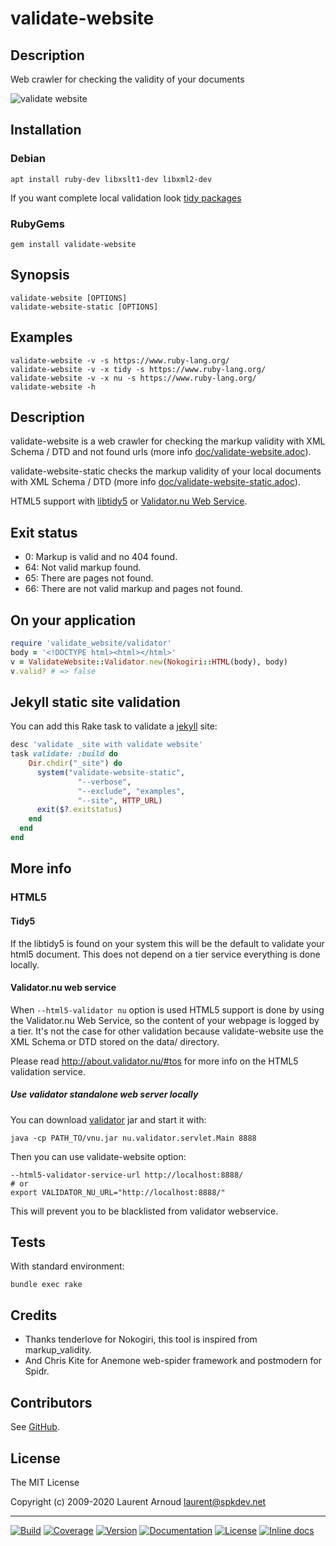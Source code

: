 # validate-website

## Description

Web crawler for checking the validity of your documents

![validate website](https://raw.github.com/spk/validate-website/master/validate-website.png)

## Installation

### Debian

```
apt install ruby-dev libxslt1-dev libxml2-dev
```

If you want complete local validation look [tidy
packages](https://binaries.html-tidy.org/)

### RubyGems

```
gem install validate-website
```

## Synopsis

```
validate-website [OPTIONS]
validate-website-static [OPTIONS]
```

## Examples

```
validate-website -v -s https://www.ruby-lang.org/
validate-website -v -x tidy -s https://www.ruby-lang.org/
validate-website -v -x nu -s https://www.ruby-lang.org/
validate-website -h
```

## Description

validate-website is a web crawler for checking the markup validity with XML
Schema / DTD and not found urls (more info [doc/validate-website.adoc](https://github.com/spk/validate-website/blob/master/doc/validate-website.adoc)).

validate-website-static checks the markup validity of your local documents with
XML Schema / DTD (more info [doc/validate-website-static.adoc](https://github.com/spk/validate-website/blob/master/doc/validate-website-static.adoc)).

HTML5 support with [libtidy5](http://www.html-tidy.org/) or [Validator.nu Web
Service](https://checker.html5.org/).

## Exit status

* 0: Markup is valid and no 404 found.
* 64: Not valid markup found.
* 65: There are pages not found.
* 66: There are not valid markup and pages not found.

## On your application

``` ruby
require 'validate_website/validator'
body = '<!DOCTYPE html><html></html>'
v = ValidateWebsite::Validator.new(Nokogiri::HTML(body), body)
v.valid? # => false
```

## Jekyll static site validation

You can add this Rake task to validate a
[jekyll](https://github.com/jekyll/jekyll) site:

``` ruby
desc 'validate _site with validate website'
task validate: :build do
    Dir.chdir("_site") do
      system("validate-website-static",
               "--verbose",
               "--exclude", "examples",
               "--site", HTTP_URL)
      exit($?.exitstatus)
    end
  end
end
```

## More info

### HTML5

#### Tidy5

If the libtidy5 is found on your system this will be the default to validate
your html5 document. This does not depend on a tier service everything is done
locally.

#### Validator.nu web service

When `--html5-validator nu` option is used HTML5 support is done by using the
Validator.nu Web Service, so the content of your webpage is logged by a tier.
It's not the case for other validation because validate-website use the XML
Schema or DTD stored on the data/ directory.

Please read <http://about.validator.nu/#tos> for more info on the HTML5
validation service.

##### Use validator standalone web server locally

You can download [validator](https://github.com/validator/validator) jar and
start it with:

```
java -cp PATH_TO/vnu.jar nu.validator.servlet.Main 8888
```

Then you can use validate-website option:

```
--html5-validator-service-url http://localhost:8888/
# or
export VALIDATOR_NU_URL="http://localhost:8888/"
```

This will prevent you to be blacklisted from validator webservice.

## Tests

With standard environment:

```
bundle exec rake
```

## Credits

* Thanks tenderlove for Nokogiri, this tool is inspired from markup_validity.
* And Chris Kite for Anemone web-spider framework and postmodern for Spidr.

## Contributors

See [GitHub](https://github.com/spk/validate-website/graphs/contributors).

## License

The MIT License

Copyright (c) 2009-2020 Laurent Arnoud <laurent@spkdev.net>

---
[![Build](https://img.shields.io/gitlab/pipeline/spkdev/validate-website/master)](https://gitlab.com/spkdev/validate-website/-/commits/master)
[![Coverage](https://gitlab.com/spkdev/validate-website/badges/master/coverage.svg)](https://gitlab.com/spkdev/validate-website/-/commits/master)
[![Version](https://img.shields.io/gem/v/validate-website.svg)](https://rubygems.org/gems/validate-website)
[![Documentation](https://img.shields.io/badge/doc-rubydoc-blue.svg)](http://www.rubydoc.info/gems/validate-website)
[![License](https://img.shields.io/badge/license-MIT-blue.svg)](http://opensource.org/licenses/MIT "MIT")
[![Inline docs](https://inch-ci.org/github/spk/validate-website.svg?branch=master)](http://inch-ci.org/github/spk/validate-website)
